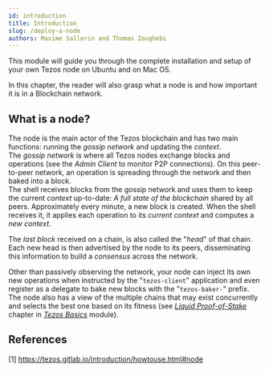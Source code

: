 ```yaml
---
id: introduction
title: Introduction
slug: /deploy-a-node
authors: Maxime Sallerin and Thomas Zoughebi
---
```


This module will guide you through the complete installation and setup of your own Tezos node on Ubuntu and on Mac OS.

In this chapter, the reader will also grasp what a node is and how important it is in a Blockchain network.

## What is a node?
The node is the main actor of the Tezos blockchain and has two main functions: running the *gossip network* and updating the *context*.  
The *gossip network* is where all Tezos nodes exchange blocks and operations (see the *Admin Client* to monitor P2P connections). On this peer-to-peer network, an operation is spreading through the network and then baked into a block.  
The shell receives blocks from the gossip network and uses them to keep the current *context* up-to-date: *A full state of the blockchain* shared by all peers. Approximately every minute, a new block is created. When the shell receives it, it applies each operation to its *current context* and computes a *new context*.

The *last block* received on a chain, is also called the "*head*" of that chain. Each new head is then advertised by the node to its peers, disseminating this information to build a *consensus* across the network.

Other than passively observing the network, your node can inject its own new operations when instructed by the "`tezos-client`" application and even register as a delegate to bake new blocks with the "`tezos-baker-`" prefix. The node also has a view of the multiple chains that may exist concurrently and selects the best one based on its fitness (see [*Liquid Proof-of-Stake*](/tezos-basics/liquid-proof-of-stake) chapter in [*Tezos Basics*](/tezos-basics/introduction) module).


## References

[1] https://tezos.gitlab.io/introduction/howtouse.html#node
